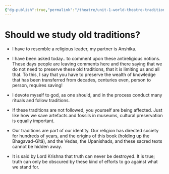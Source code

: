 ```yaml
---
{"dg-publish":true,"permalink":"/theatre/unit-1-world-theatre-traditions/19-07-2022-wtt-tv-a/","dgHomeLink":true,"dgPassFrontmatter":false,"dgShowLocalGraph":true}
---
```


# Should we study old traditions?
- I have to resemble a religious leader, my partner is Anshika.


- I have been asked today.. to comment upon these antireligious notions. These days people are leaving comments here and there saying that we do not need to preserve these old traditions, that it is limiting us and all that. To this, I say that you have to preserve the wealth of knowledge that has been transferred from decades, centuries even, person to person, requires saving!
- I devote myself to god, as one should, and in the process conduct many rituals and follow traditions.
- If these traditions are not followed, you yourself are being affected. Just like how we save artefacts and fossils in museums, cultural preservation is equally important.
- Our traditions are part of our identity. Our religion has directed society for hundreds of years, and the origins of this book (holding up the Bhagavad-Gîtâ), and the Vedas, the Upanishads, and these sacred texts cannot be hidden away.
-  It is said by Lord Krishna that truth can never be destroyed. It is true; truth can only be obscured by these kind of efforts to go against what we stand for.
